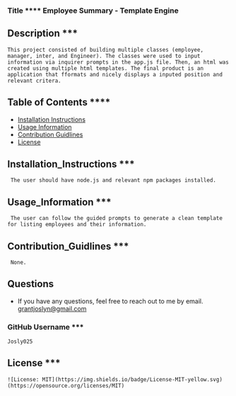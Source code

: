 ### Title **** Employee Summary - Template Engine 
## Description ***
    This project consisted of building multiple classes (employee, manager, inter, and Engineer). The classes were used to input information via inquirer prompts in the app.js file. Then, an html was created using multiple html templates. The final product is an application that fformats and nicely displays a inputed position and relevant critera. 
## Table of Contents ****
* [Installation Instructions](##Installation_Instructions)
* [Usage Information](##Usage_Information)
* [Contribution Guidlines](##Contribution_Guidlines)
* [License](##License) 
## Installation_Instructions ***
     The user should have node.js and relevant npm packages installed. 
## Usage_Information ***
     The user can follow the guided prompts to generate a clean template for listing employees and their information.
## Contribution_Guidlines ***
     None.
## Questions 
* If you have any questions, feel free to reach out to me by email.
    grantjoslyn@gmail.com
### GitHub Username ***
    Josly025 
## License ***
    ![License: MIT](https://img.shields.io/badge/License-MIT-yellow.svg)(https://opensource.org/licenses/MIT)